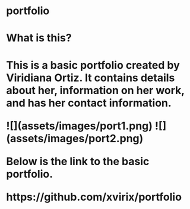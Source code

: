 # portfolio
<h1>What is this?<h1>
 <p> This is a basic portfolio created by Viridiana Ortiz. It contains details about her, information on her work, and has her contact information.</p>
 ![](assets/images/port1.png) 
 ![](assets/images/port2.png)
 <p>Below is the link to the basic portfolio.</p>
https://github.com/xvirix/portfolio
